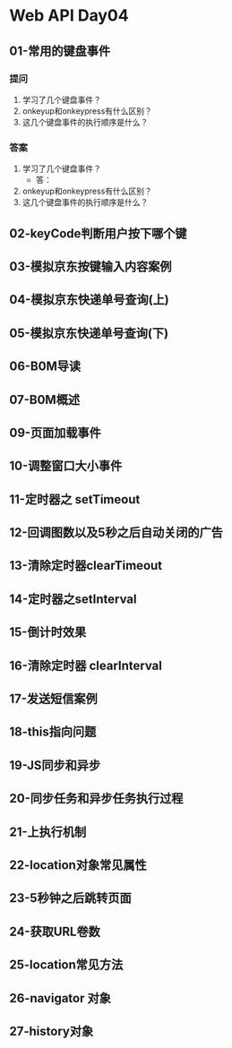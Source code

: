# Web API Day04

## 01-常用的键盘事件

### 提问

1. 学习了几个键盘事件？
2. onkeyup和onkeypress有什么区别？
3. 这几个键盘事件的执行顺序是什么？



### 答案

1. 学习了几个键盘事件？
   - 答：
2. onkeyup和onkeypress有什么区别？
3. 这几个键盘事件的执行顺序是什么？



##  02-keyCode判断用户按下哪个键
##  03-模拟京东按键输入内容案例
##  04-模拟京东快递单号查询(上)
##  05-模拟京东快递单号查询(下)
##  06-B0M导读
##  07-B0M概述
##  09-页面加载事件
##  10-调整窗口大小事件
##  11-定时器之 setTimeout
##  12-回调图数以及5秒之后自动关闭的广告
##  13-清除定时器clearTimeout
##  14-定时器之setInterval
##  15-倒计时效果
##  16-清除定时器 clearInterval
##  17-发送短信案例
##  18-this指向问题
##  19-JS同步和异步
##  20-同步任务和异步任务执行过程
##  21-上执行机制
##  22-location对象常见属性
##  23-5秒钟之后跳转页面
##  24-获取URL卷数
##  25-location常见方法
##  26-navigator 对象
##  27-history对象